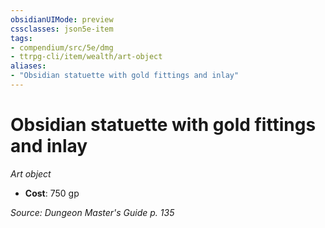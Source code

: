 ```yaml
---
obsidianUIMode: preview
cssclasses: json5e-item
tags:
- compendium/src/5e/dmg
- ttrpg-cli/item/wealth/art-object
aliases: 
- "Obsidian statuette with gold fittings and inlay"
---
```

# Obsidian statuette with gold fittings and inlay
*Art object*  

- **Cost**: 750 gp

*Source: Dungeon Master's Guide p. 135*